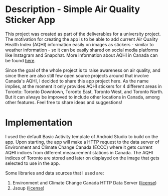 # Description - Simple Air Quality Sticker App

This project was created as part of the deliverables for a university project. The motivation for creating the app is to be able to add current Air Quality Health Index (AQHI) information easily on images as stickers - similar to weather information - so it can be easily shared on social media platforms like Instagram and Snapchat. More information about AQHI in Canada can be found [here](http://www.airqualityontario.com/science/aqhi_description.php).

Since the goal of the whole project is to raise awareness on air quality, and since there are also still few open source projects around that involve Canada's AQHI, I decided to share this app project here. As the name implies, at the moment it only provides AQHI stickers for 4 different areas in Toronto: Toronto Downtown, Toronto East, Toronto West, and Toronto North. But it can always be improved to include other locations in Canada, among other features. Feel free to share ideas and suggestions!

# Implementation

I used the default Basic Activity template of Android Studio to build on the app. Upon starting, the app will make a HTTP request to the data server of Environment and Climate Change Canada (ECCC) where it gets current AQHI indices from different measurement stations in Canada. The AQHI indices of Toronto are stored and later on displayed on the image that gets selected to use in the app.

Some libraries and data sources that I used are:
1. Environment and Climate Change Canada HTTP Data Server ([license](http://dd.weather.gc.ca/doc/LICENCE_GENERAL.txt))
2. Jsoup ([license](https://jsoup.org/license))
